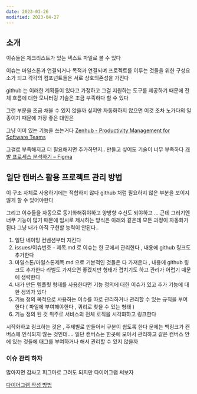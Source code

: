 ```yaml
---
date: 2023-03-26
modified: 2023-04-27
---
```


## 소개

이슈들은 체크리스트가 있는 텍스트 파일로 볼 수 있다

이슈는 마일스톤과 연결되거나 목적과 연결되며
프로젝트를 이루는 것들을 위한 구성요소가 되고
각각의 컴포넌트들은 서로 상호의존성을 가진다

github 는 이러한 계획들이 있다고 가정하고
그걸 지원하는 도구를 제공하기 때문에
전체 흐름에 대한 모니터링 기술은 조금 부족하다 할 수 있다

그런 부분을 조금 채울 수 있지 않을까 싶지만
자동화하지 않으면 이것 조차 노가다의 일종이기 때문에 가장 좋은 대안은

그냥 이미 있는 기능을 쓰는거다
[Zenhub - Productivity Management for Software Teams](https://www.zenhub.com/)

그걸로 부족해지고 더 필요해지면 추가하던지..
만들고 싶어도 기술이 너무 부족하다
[개발 프로세스 분석하기 – Figma](https://www.figma.com/file/ab5xbIvxhmCu8GKO190l7Q/%EA%B0%9C%EB%B0%9C-%ED%94%84%EB%A1%9C%EC%84%B8%EC%8A%A4-%EB%B6%84%EC%84%9D%ED%95%98%EA%B8%B0?node-id=0%3A1&t=PTtaRS1iwjKgAJq0-1)

## 일단 캔버스 활용 프로젝트 관리 방법

이 구조 자체로 사용하기에는 적합하지 않다
github 처럼 필요하지 않은 부분을 보이지 않게 할 수 있어야한다

그리고 이슈들을 자동으로 동기화해줘야하고
양방향 수신도 되야하고 ... 근데 그러기엔 너무 기능이 많기 때문에
임시로 제시하는 방식은 아래와 같은데
모든 과정이 자동화가 된다 그냥 내가 아직 구현할 능력이 안된다..

1. 일단 네이밍 컨벤션부터 지킨다
2. issues/이슈번호 - 제목.md 로 이슈는 한 곳에서 관리한다 , 내용에 github 링크도 추가한다
3. 마일스톤/마일스톤제목.md 으로 기본적인 것들은 다 가져온다 , 내용에 github 링크도 추가한다
	 라벨도 가져오면 좋겠지만 형태가 겹치기도 하고 관리가 어렵기 때문에 생략한다
4. 내가 만든 템플릿 형태를 사용한다면 기능 정의에 대한 이슈가 있고 추가 기능에 대한 정의가 있다
5. 기능 정의 목적으로 사용하는 이슈를 따로 관리하거나 관리할 수 있는 규칙을 부여한다 ( 파일에 부여해야한다 , 쿼리로 찾을 수 있는 형태 )
6. 기능 정의 된 것 위주로 서비스의 전체 로직을 시각화하고 링크한다

시작화하고 링크하는 것은 , 주제별로 만들어서 구분이 쉽도록 한다
문제는 백링크가 캔버스에 인식되지 않는 것인데....
일단 캔버스는 한곳에 모아서 관리하고
같은 캔버스 안에 있는 것들에 태그를 부여하거나 해서 관리할 수 있지 않을까

### 이슈 관리 하자

많아지면 감싸고 피그마로 그려도 되지만 다이어그램 써보자

[다이어그램 작성 방법](obsidian://open?vault=%EC%A0%95%EB%B3%B4%EC%B2%98%EB%A6%AC%EA%B8%B0%EC%82%AC-%EC%98%B5%EC%8B%9C%EB%94%94%EC%96%B8&file=root%2F2-%ED%99%94%EB%A9%B4%20%EC%84%A4%EA%B3%84%2F2-UI%20%EC%84%A4%EA%B3%84%2F2-UML%20%EB%8B%A4%EC%9D%B4%EC%96%B4%EA%B7%B8%EB%9E%A8%2Fmermaid%EB%A1%9C%20%ED%95%98%EB%8A%94%20state%2C%20activity%20%EB%8B%A4%EC%9D%B4%EC%96%B4%EA%B7%B8%EB%9E%A8)
